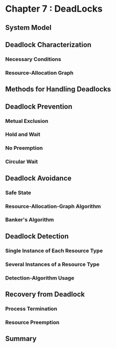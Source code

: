 # Chapter 7 : DeadLocks
## System Model
## Deadlock Characterization
### Necessary Conditions
### Resource-Allocation Graph
## Methods for Handling Deadlocks
## Deadlock Prevention
### Metual Exclusion
### Hold and Wait
### No Preemption
### Circular Wait
## Deadlock Avoidance
### Safe State
### Resource-Allocation-Graph Algorithm
### Banker's Algorithm
## Deadlock Detection
### Single Instance of Each Resource Type
### Several Instances of a Resource Type
### Detection-Algorithm Usage
## Recovery from Deadlock
### Process Termination
### Resource Preemption
## Summary
